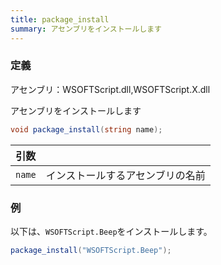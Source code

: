 ```yaml
---
title: package_install
summary: アセンブリをインストールします
---
```

### 定義
アセンブリ：WSOFTScript.dll,WSOFTScript.X.dll

アセンブリをインストールします

```cs title="WSOFTScript"
void package_install(string name);
```

|引数| |
|-|-|
|`name`| インストールするアセンブリの名前|

### 例
以下は、`WSOFTScript.Beep`をインストールします。

```cs title="WSOFTScript"
package_install("WSOFTScript.Beep");
```
